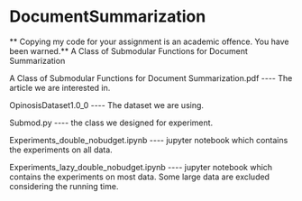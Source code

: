 # DocumentSummarization
** Copying my code for your assignment is an academic offence. You have been warned.**
A Class of Submodular Functions for Document Summarization

A Class of Submodular Functions for Document Summarization.pdf ---- The article we are interested in.

OpinosisDataset1.0_0 ---- The dataset we are using.

Submod.py ---- the class we designed for experiment.

Experiments_double_nobudget.ipynb ---- jupyter notebook which contains the experiments on all data.

Experiments_lazy_double_nobudget.ipynb ---- jupyter notebook which contains the experiments on most data. Some large data are excluded considering the running time.

